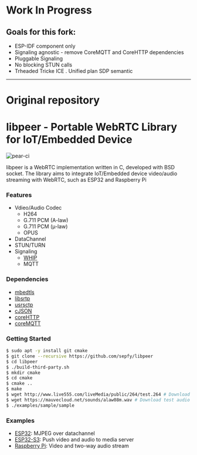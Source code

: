 # Work In Progress
## Goals for this fork:
- ESP-IDF component only
- Signaling agnostic - remove CoreMQTT and CoreHTTP dependencies
- Pluggable Signaling  
- No blocking STUN calls
- Trheaded Tricke ICE 
. Unified plan SDP semantic

----
# Original repository

# libpeer - Portable WebRTC Library for IoT/Embedded Device

![pear-ci](https://github.com/sepfy/pear/actions/workflows/pear-ci.yml/badge.svg)

libpeer is a WebRTC implementation written in C, developed with BSD socket. The library aims to integrate IoT/Embedded device video/audio streaming with WebRTC, such as ESP32 and Raspberry Pi

### Features

- Vdieo/Audio Codec
  - H264
  - G.711 PCM (A-law)
  - G.711 PCM (µ-law)
  - OPUS
- DataChannel
- STUN/TURN
- Signaling
  - [WHIP](https://www.ietf.org/archive/id/draft-ietf-wish-whip-01.html)
  - MQTT

### Dependencies

* [mbedtls](https://github.com/Mbed-TLS/mbedtls)
* [libsrtp](https://github.com/cisco/libsrtp)
* [usrsctp](https://github.com/sctplab/usrsctp)
* [cJSON](https://github.com/DaveGamble/cJSON.git)
* [coreHTTP](https://github.com/FreeRTOS/coreHTTP)
* [coreMQTT](https://github.com/FreeRTOS/coreMQTT)

### Getting Started
```bash
$ sudo apt -y install git cmake
$ git clone --recursive https://github.com/sepfy/libpeer
$ cd libpeer
$ ./build-third-party.sh
$ mkdir cmake
$ cd cmake
$ cmake ..
$ make
$ wget http://www.live555.com/liveMedia/public/264/test.264 # Download test video file
$ wget https://mauvecloud.net/sounds/alaw08m.wav # Download test audio file
$ ./examples/sample/sample
```

### Examples
- [ESP32](https://github.com/sepfy/libpeer/tree/main/examples/esp32): MJPEG over datachannel
- [ESP32-S3](https://github.com/sepfy/libpeer/tree/main/examples/esp32s3): Push video and audio to media server
- [Raspberry Pi](https://github.com/sepfy/libpeer/tree/main/examples/raspberrypi): Video and two-way audio stream

